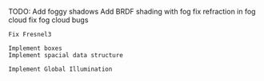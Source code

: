 

TODO:
Add foggy shadows
Add BRDF shading with fog
fix refraction in fog cloud
fix fog cloud bugs

	Fix Fresnel3
	
	Implement boxes
	Implement spacial data structure
	
	Implement Global Illumination
	
	
	